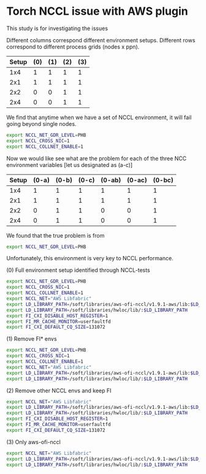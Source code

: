 # Torch NCCL issue with AWS plugin


This study is for investigating the issues

Different columns correspond different environment setups. Different rows correspond to different process grids (nodes x ppn). 

| Setup  |    (0)   |   (1)   |   (2)   |   (3)  |  
| ------ |  ------- | ------- | ------- | ------ |
| 1x4    |    1     |    1    |    1    |    1   |
| 2x1    |    1     |    1    |    1    |    1   |
| 2x2    |    0     |    0    |    1    |    1   |
| 2x4    |    0     |    0    |    1    |    1   |

We find that anytime when we have a set of NCCL environment, it will fail going beyond single nodes. 
```bash
export NCCL_NET_GDR_LEVEL=PHB
export NCCL_CROSS_NIC=1
export NCCL_COLLNET_ENABLE=1
```

Now we would like see what are the problem for each of the three NCC environment variables [let us designated as (a-c)]

| Setup  |   (0-a)  |  (0-b)  |  (0-c)  | (0-ab) | (0-ac) | (0-bc) |
| ------ |  ------- | ------- | ------- | ------ |  ----- | ------ |
| 1x4    |    1     |    1    |    1    |    1   |    1   |    1   |
| 2x1    |    1     |    1    |    1    |    1   |    1   |    1   |
| 2x2    |    0     |    1    |    1    |    0   |    0   |    1   |
| 2x4    |    0     |    1    |    1    |    0   |    0   |    1   |

We found that the true problem is from 
```bash
export NCCL_NET_GDR_LEVEL=PHB
```
Unfortunately, this environment is very key to NCCL performance. 

(0) Full environment setup identified through NCCL-tests
```bash
export NCCL_NET_GDR_LEVEL=PHB
export NCCL_CROSS_NIC=1
export NCCL_COLLNET_ENABLE=1
export NCCL_NET="AWS Libfabric"
export LD_LIBRARY_PATH=/soft/libraries/aws-ofi-nccl/v1.9.1-aws/lib:$LD_LIBRARY_PATH
export LD_LIBRARY_PATH=/soft/libraries/hwloc/lib/:$LD_LIBRARY_PATH
export FI_CXI_DISABLE_HOST_REGISTER=1
export FI_MR_CACHE_MONITOR=userfaultfd
export FI_CXI_DEFAULT_CQ_SIZE=131072
```

(1) Remove FI* envs
```bash
export NCCL_NET_GDR_LEVEL=PHB
export NCCL_CROSS_NIC=1
export NCCL_COLLNET_ENABLE=1
export NCCL_NET="AWS Libfabric"
export LD_LIBRARY_PATH=/soft/libraries/aws-ofi-nccl/v1.9.1-aws/lib:$LD_LIBRARY_PATH
export LD_LIBRARY_PATH=/soft/libraries/hwloc/lib/:$LD_LIBRARY_PATH
```

(2) Remove other NCCL envs and keep FI
```bash
export NCCL_NET="AWS Libfabric"
export LD_LIBRARY_PATH=/soft/libraries/aws-ofi-nccl/v1.9.1-aws/lib:$LD_LIBRARY_PATH
export LD_LIBRARY_PATH=/soft/libraries/hwloc/lib/:$LD_LIBRARY_PATH
export FI_CXI_DISABLE_HOST_REGISTER=1
export FI_MR_CACHE_MONITOR=userfaultfd
export FI_CXI_DEFAULT_CQ_SIZE=131072
```

(3) Only aws-ofi-nccl
```bash
export NCCL_NET="AWS Libfabric"
export LD_LIBRARY_PATH=/soft/libraries/aws-ofi-nccl/v1.9.1-aws/lib:$LD_LIBRARY_PATH
export LD_LIBRARY_PATH=/soft/libraries/hwloc/lib/:$LD_LIBRARY_PATH
```
